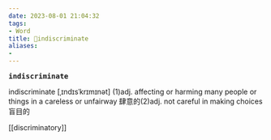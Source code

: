 ```yaml
---
date: 2023-08-01 21:04:32
tags: 
- Word
title: 📖indiscriminate
aliases: 
- 
---
```


<pre><strong>indiscriminate</strong></pre>

indiscriminate
[ˌɪndɪsˈkrɪmɪnət]
(1)adj. affecting or harming many people or things in a careless or unfairway 肆意的(2)adj. not careful in making choices 盲⽬的

[[discriminatory]]